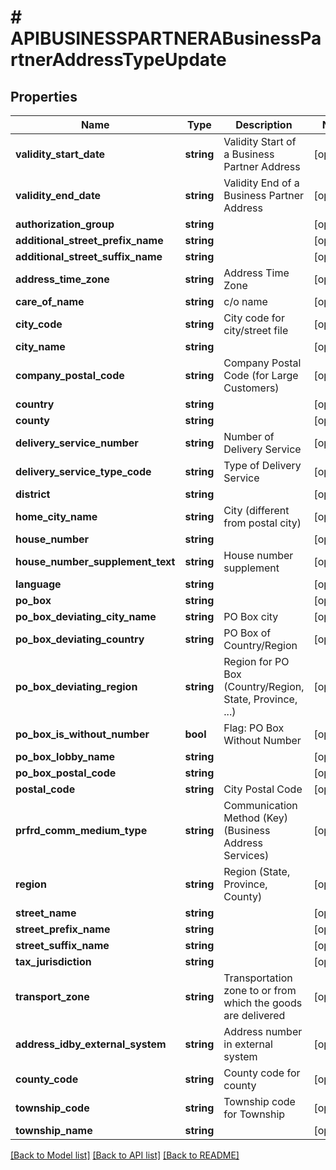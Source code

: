 # # APIBUSINESSPARTNERABusinessPartnerAddressTypeUpdate

## Properties

Name | Type | Description | Notes
------------ | ------------- | ------------- | -------------
**validity_start_date** | **string** | Validity Start of a Business Partner Address | [optional]
**validity_end_date** | **string** | Validity End of a Business Partner Address | [optional]
**authorization_group** | **string** |  | [optional]
**additional_street_prefix_name** | **string** |  | [optional]
**additional_street_suffix_name** | **string** |  | [optional]
**address_time_zone** | **string** | Address Time Zone | [optional]
**care_of_name** | **string** | c/o name | [optional]
**city_code** | **string** | City code for city/street file | [optional]
**city_name** | **string** |  | [optional]
**company_postal_code** | **string** | Company Postal Code (for Large Customers) | [optional]
**country** | **string** |  | [optional]
**county** | **string** |  | [optional]
**delivery_service_number** | **string** | Number of Delivery Service | [optional]
**delivery_service_type_code** | **string** | Type of Delivery Service | [optional]
**district** | **string** |  | [optional]
**home_city_name** | **string** | City (different from postal city) | [optional]
**house_number** | **string** |  | [optional]
**house_number_supplement_text** | **string** | House number supplement | [optional]
**language** | **string** |  | [optional]
**po_box** | **string** |  | [optional]
**po_box_deviating_city_name** | **string** | PO Box city | [optional]
**po_box_deviating_country** | **string** | PO Box of Country/Region | [optional]
**po_box_deviating_region** | **string** | Region for PO Box (Country/Region, State, Province, ...) | [optional]
**po_box_is_without_number** | **bool** | Flag: PO Box Without Number | [optional]
**po_box_lobby_name** | **string** |  | [optional]
**po_box_postal_code** | **string** |  | [optional]
**postal_code** | **string** | City Postal Code | [optional]
**prfrd_comm_medium_type** | **string** | Communication Method (Key) (Business Address Services) | [optional]
**region** | **string** | Region (State, Province, County) | [optional]
**street_name** | **string** |  | [optional]
**street_prefix_name** | **string** |  | [optional]
**street_suffix_name** | **string** |  | [optional]
**tax_jurisdiction** | **string** |  | [optional]
**transport_zone** | **string** | Transportation zone to or from which the goods are delivered | [optional]
**address_idby_external_system** | **string** | Address number in external system | [optional]
**county_code** | **string** | County code for county | [optional]
**township_code** | **string** | Township code for Township | [optional]
**township_name** | **string** |  | [optional]

[[Back to Model list]](../../README.md#models) [[Back to API list]](../../README.md#endpoints) [[Back to README]](../../README.md)
